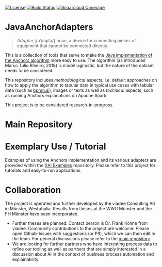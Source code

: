 [![License](https://img.shields.io/badge/License-BSD%203--Clause-blue.svg)](https://opensource.org/licenses/BSD-3-Clause)
[![Build Status](https://travis-ci.org/viadee/javaAnchorAdapters.svg?branch=master)](https://travis-ci.org/viadee/javaAnchorAdapters)
[![Sonarcloud Coverage](https://sonarcloud.io/api/project_badges/measure?project=de.viadee.xai.anchor:anchorjAdapters&metric=coverage)](https://sonarcloud.io/dashboard?id=de.viadee.xai.anchor%3AanchorjAdapters) 

# JavaAnchorAdapters

> *Adapter* [/əˈdaptə/] noun, a device for connecting pieces of equipment that cannot be connected directly.

This is a collection of tools that serve to make the [Java implementation of the Anchors algorithm](https://github.com/viadee/javaAnchorExplainer) more easy to use. The algorithm (as introduced Marco Tulio Ribeiro, 2018) is model-agnostic, but the nature of the dataset needs to be considered. 

This repository includes *methodological* aspects, i.e. default approaches on how to apply the algorithm to tabular data in typical use cases with tabular data (such as [bpmn.ai](https://github.com/viadee/bpmn.ai)), images or texts as well as *technical* aspects, such as running Anchors explanations on Apache Spark.

This project is to be considered research-in-progress.

# Main Repository



# Exemplary Use / Tutorial

Examples of using the Anchors implementation and its various adapters are provided within the [XAI Examples](https://github.com/viadee/xai_examples) repository. 
Please refer to this project for tutorials and easy-to-run applications.

# Collaboration

The project is operated and further developed by the viadee Consulting AG in Münster, Westphalia. Results from theses at the WWU Münster and the FH Münster have been incorporated.
* Further theses are planned: Contact person is Dr. Frank Köhne from viadee.
    Community contributions to the project are welcome: Please open Github-Issues with suggestions (or PR), which we can then edit in the team. For general discussions please refer to the [main repository](https://github.com/viadee/javaAnchorExplainer).
*   We are looking for further partners who have interesting process data to refine our tooling as well as partners that are simply interested in a discussion about AI in the context of business process automation and explainability.
